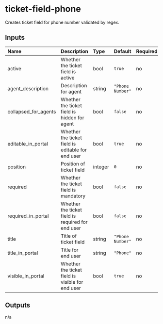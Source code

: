 # ticket-field-phone

Creates ticket field for phone number validated by regex.

## Inputs

| Name                 | Description                                       | Type    | Default          | Required |
|:---------------------|:--------------------------------------------------|:--------|:-----------------|:---------|
| active               | Whether the ticket field is active                | bool    | `true`           | no       |
| agent_description    | Description for agent                             | string  | `"Phone Number"` | no       |
| collapsed_for_agents | Whether the ticket field is hidden for agent      | bool    | `false`          | no       |
| editable_in_portal   | Whether the ticket field is editable for end user | bool    | `true`           | no       |
| position             | Position of ticket field                          | integer | `0`              | no       |
| required             | Whether the ticket field is mandatory             | bool    | `false`          | no       |
| required_in_portal   | Whether the ticket field is required for end user | bool    | `false`          | no       |
| title                | Title of ticket field                             | string  | `"Phone Number"` | no       |
| title_in_portal      | Title for end user                                | string  | `"Phone"`        | no       |
| visible_in_portal    | Whether the ticket field is visible for end user  | bool    | `true`           | no       |

## Outputs

n/a
